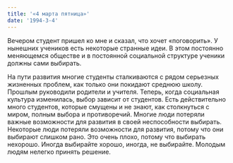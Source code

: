 ```yaml
---
title: '«4 марта пятница»'
date: '1994-3-4'
---
```


Вечером студент пришел ко мне и сказал, что хочет «поговорить». У нынешних учеников есть некоторые странные идеи. В этом постоянно меняющемся обществе и в постоянной социальной структуре ученики должны сами выбирать.

На пути развития многие студенты сталкиваются с рядом серьезных жизненных проблем, как только они покидают среднюю школу. Прошлым руководили родители и учителя. Теперь, когда социальная культура изменилась, выбор зависит от студентов. Есть действительно много студентов, которые смущены и не знают, как столкнуться с миром, полным выбора и противоречий. Многие люди потеряли важные возможности для развития в своей неспособности выбирать. Некоторые люди потеряли возможности для развития, потому что они выбирают слишком рано. Это очень плохо, потому что выбирать нехорошо. Иногда выбирайте хорошо, иногда, не выбирайте. Молодым людям нелегко принять решение.

